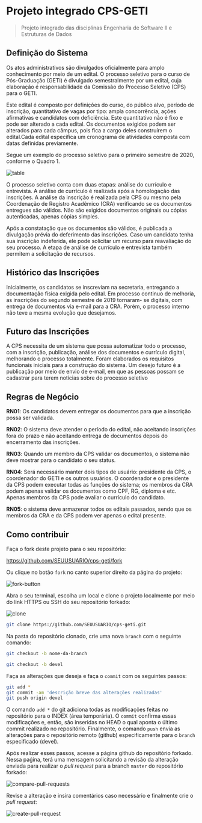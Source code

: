# Projeto integrado CPS-GETI

> Projeto integrado das disciplinas Engenharia de Software II e Estruturas de Dados



## Definição do Sistema

Os atos administrativos são divulgados oficialmente para amplo conhecimento por meio de um edital. O processo seletivo para o curso de Pós-Graduação (GETI) é divulgado semestralmente por um edital, cuja elaboração é responsabilidade da Comissão do Processo Seletivo (CPS) para o GETI.

Este edital é composto por definições do curso, do público alvo, período de inscrição, quantitativo de vagas por tipo: ampla concorrência, ações afirmativas e candidatos com deficiência. Este quantitativo não é fixo e pode ser alterado a cada edital. Os documentos exigidos podem ser alterados para cada câmpus, pois fica a cargo deles construírem o edital.Cada edital especifica um cronograma de atividades composta com datas definidas previamente.

Segue um exemplo do processo seletivo para o primeiro semestre de 2020, conforme o Quadro 1.



![table](https://github.com/Piton-Fatec/cps-geti/blob/master/imgs/table.png)



O processo seletivo conta com duas etapas: análise do currículo e entrevista. A análise de currículo é realizada após a homologação das inscrições. A análise da inscrição é realizada pela CPS ou mesmo pela Coordenação de Registro Acadêmico (CRA) verificando se os documentos entregues são válidos. Não são exigidos documentos originais ou cópias autenticadas, apenas cópias simples.

Após a constatação que os documentos são válidos, é publicada a divulgação prévia do deferimento das inscrições. Caso um candidato tenha sua inscrição indeferida, ele pode solicitar um recurso para reavaliação do seu processo. A etapa de análise de currículo e entrevista também permitem a solicitação de recursos.



## Histórico das Inscrições
Inicialmente, os candidatos se inscreviam na secretaria, entregando a documentação física exigida pelo edital. Em processo continuo de melhoria, as inscrições do segundo semestre de 2019 tornaram- se digitais, com entrega de documentos via e-mail para a CRA. Porém, o processo interno não teve a mesma evolução que desejamos.

## Futuro das Inscrições
A CPS necessita de um sistema que possa automatizar todo o processo, com a inscrição, publicação, análise dos documentos e currículo digital, melhorando o processo totalmente. Foram elaborados os requisitos funcionais iniciais para a construção do sistema. Um desejo futuro é a publicação por meio de envio de e-mail, em que as pessoas possam se cadastrar para terem notícias sobre do processo seletivo


## Regras de Negócio
**RN01**: Os candidatos devem entregar os documentos para que a inscrição possa ser validada.

**RN02**: O sistema deve atender o período do edital, não aceitando inscrições fora do prazo e não aceitando entrega de documentos depois do encerramento das inscrições.

**RN03**: Quando um membro da CPS validar os documentos, o sistema não deve mostrar para o candidato o seu status.

**RN04**: Será necessário manter dois tipos de usuário: presidente da CPS, o coordenador do GETI e os outros usuários. O coordenador e o presidente da CPS podem executar todas as funções do sistema; os membros da CRA podem apenas validar os documentos como CPF, RG, diploma e etc. Apenas membros da CPS pode avaliar o currículo do candidato.

**RN05**: o sistema deve armazenar todos os editais passados, sendo que os membros da CRA e da CPS podem ver apenas o edital presente.



## Como contribuir

Faça o fork deste projeto para o seu repositório:

https://github.com/SEUUSUARIO/cps-geti/fork

Ou clique no botão `fork` no canto superior direito da página do projeto:

![fork-button](https://github.com/Piton-Fatec/cps-geti/blob/master/imgs/fork-button.png)


Abra o seu terminal, escolha um local e clone o projeto localmente por meio do link HTTPS ou SSH do seu repositório forkado:

![clone](https://github.com/Piton-Fatec/cps-geti/blob/master/imgs/clone.png)

```bash
git clone https://github.com/SEUUSUARIO/cps-geti.git
```

Na pasta do repositório clonado, crie uma nova `branch` com o seguinte comando:

```bash
git checkout -b nome-da-branch

git checkout -b devel
```

Faça as alterações que deseja e faça o `commit` com os seguintes passos:

```bash
git add *
git commit -am 'descrição breve das alterações realizadas'
git push origin devel
```

O comando `add *` do git adiciona todas as modificações feitas no repositório para o INDEX (área temporária). O `commit` confirma essas modificações e, então, são inseridas no HEAD o qual aponta o último commit realizado no repositório. Finalmente, o comando `push` envia as alterações para o repositório remoto (github) especificamente para o `branch` especificado (devel).

Após realizar esses passos, acesse a página github do repositório forkado. Nessa paǵina, terá uma mensagem solicitando a revisão da alteração enviada para realizar o *pull request* para a branch `master` do repositório forkado:

![compare-pull-requests](https://github.com/Piton-Fatec/cps-geti/blob/master/imgs/compare-pull-request.png)

Revise a alteração e insira comentários caso necessário e finalmente crie o *pull request*:

![create-pull-request](https://github.com/Piton-Fatec/cps-geti/blob/master/imgs/create-pull-request.png)
